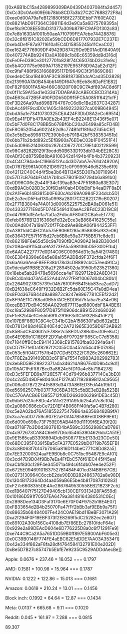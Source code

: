 [[0xA6B1bC15a4289899309BA0439D4037084fa2d457]
[0xCc3Dc0Ac609E6b78bb8CD7a3b27C2C7688272F8a]
[0xee0d00A79aFeB121880f5Bf2273DEbbF7f60EA02]
[0x8821AbD917364C39811E4d3e9Ca5a6D75769395a]
[0xef8c9C08EE50bD31377a309b879FC9AFD1302c83]
[0x7e8b163DAf001b50aeA7f0799FEA7ebe74428876]
[0x32c8fB151C8202Ee59bCDD6D817707932E7C237E]
[0xeb4DefF87a9711610a1EC4D15855245b11CeaC02]
[0xe1624E776909DF49429D87429De9E01AdD1640A9]
[0x407274ABb9241Da0A1889c1b8Ec65359dd9d316d]
[0xFe0FeD39Ce30127701b828f74C65074bD2c31e9c]
[0x5b4C01175e9809A7f352197E953F8D9A2aE2d12F]
[0xc9faF488f9631668895117Ef9649C3f3f1869C86]
[0xedebC5ba1B480AF3C938B1873BDdcACad35D3828]
[0x2f3990A7A0B454bb149Df647c9Eeb8c8DaFE1E82]
[0xF82F6801FA5Ab466C8820F08C9C7Adf893AC8d6F]
[0x0f11c59A15ad1e033d7DDABA82cABE0CBCD314Ab]
[0x4E63c472B5F490FDDb50D915FC5A0851f6421cfF]
[0xF3D26Aa97ad896B764767cC6d9c1Be2637C34287]
[0xbAc491F9cdD0c1A05c18492232827ca009B64945]
[0xbdA5a1e73410730325CEA424F3DbD8A2eCc69514]
[0x9Ea41FDFb479A0Eb2b43EF4cB2248E13436f5e07]
[0x5bF7d0F8C178BB5b678Bf6bC20a2E499a85cFD4B]
[0xF8C652054a60224E2d9c774Bfd118f6a27d5bCEf]
[0x3c5bEbe8998137E390b0cb791B42bF538353451b]
[0x6bb71b2bdd892c5EfB960a76EDeC03b1F04551F4]
[0xb5d09652f40630b287bC067270C79E1402f28599]
[0x98Cd8262B129f3bcdd50B633D193db134bEE28C5]
[0xADf3Cd8759Bd8bA9106342d1494b4Fb4b3720923]
[0x4C4C794adeC19665f2Ac4d3D7abA7e761d24920A]
[0xD767EE961A00921D69721c0F9999546d5235e6f9]
[0x42112C40C4d4f5be3b64B113A55D307a30716964]
[0x57D7cB764bF041A7b1bcE7B01E097294b6a891b0]
[0x0D96C06c2b44fF34c139aaB3e47F51880a83E3D7]
[0xdB9ACb028D3c30f6Daf40ab4D0bDbFb4eaD7F8aD]
[0x2A1Fe6b14B3815b0F630cAb269A0984F234dcb5D]
[0xE2a3ecD5Fbd130a0998a280f7CC2B22C19cB0207]
[0x2F71B3804a74A013d00065225752dBA9aD061e51]
[0x43333771E8d5FD74E5491d10aeAc2BFdC23D19C8]
[0xd47990dfEAe1a7faDa2FdbcAF80df2CBa5cEf773]
[0xfeb0576B12316368dFd32eEce3eB86841625C55e]
[0x00Ad8047a19a1720f7F6bd9Ae98bA06f844253FF]
[0xA3811ddC4ECfAb575E9066f285c95863Ba932e06]
[0x83643FE57f1615d27cb6B8e59a37758B57fc8de9]
[0x862198F6e65d50c9a7090fBCA090A21e92B300d4]
[0x20B4ed91154ba9A3173FA5a598136bD5F30DFfb4]
[0x6AAC4227777d0D14C06C00964d31c3a54f2f7480]
[0x6E3849390e66a5e88a155A2DBd9F372cfda24f6F]
[0x6aA6a6AeaF8EEF38b178d3cDB892cbC57ee491Ca]
[0x9deda619B8E208a2F2894502da3950b923521360]
[0x18ebe5ab29478e5696cca4eF1929712b92A8E043]
[0xBCd0a1dd73A5452A4d2A27fF8f10067d04bC80b1]
[0x226490278C5739c04576f00F68415bb83ea2adD7]
[0xB2f838eC649Ff932D6B2Fc5da60E15C47a0dD4ea]
[0x8F0d3676B44d9a88872c9247e8967781CEEf22d2]
[0x8F9AE11C768ad0B557ACEBDD6d75fa5a7Ea34e06]
[0xceBB37Dd94C58AA029d677113ad6800dbF8A4BE6]
[0xc18a52988F805f7D875f10906dc8B91522d68039]
[0xF1e82bf4e1Ce55b691b2916F3dfC5932B541dF21]
[0x107E6F86D1C8C4cC341bC2bA158630FaBd632aEE]
[0xD7813488d46E840E4dC2A721965E3059D6F3AB92]
[0x85B5dCE43632cF788e2c58ED1a28Bd0eaf0Fe8cC]
[0x64E9B9b1C18E6F2D91ab8F97925F985CeC7d5358]
[0x71840ffBCbcE94143369cE915783fba83394a6a4]
[0xCD7fF7fe1Daf8287f2C055C0a452d54c41E07A85]
[0x053e5ff04C7157fb4D7CDd5D322fC926e260662E]
[0x7F8E2a391409DB3c6F8Fe7554Fd983A202992783]
[0x3ebBD59E28922371a0a34621dAB67Ed0D8b4c9d1]
[0x105AC1Fdfff87Bcd3a8624c5fD10a4e8b7184278]
[0xD3c5FEFDB9a7F26E57F4Cd79496b837714Ce3bE0]
[0x4c2d5D49DFe80d464F127AaD7192889B12aC9565]
[0x006a0f7B722F4f5893d3473A86fED3FdA4b19b17]
[0xd569625C7fb037F7dC6BA31E5c5bBE3eB28a523B]
[0xC576AACB6E13955712f08D26930062991DE3c45D]
[0x9db67d2AcF8Dc4e1A1e2291A9fdb254a17c8c104]
[0x2a086C686cbCe72D1EF4B068Ff40fa5aC4B7d280]
[0xc5e2A02bd76A518552275479B64a63568482B9fA]
[0x3ca7ea0D7759c907E2aF0Af47B58BFe0D8BF9E61]
[0x6d090e698e73F759E05AB4499d11199f6EA39f20]
[0xa0718F7b3D0d393761D4bA589c33562988CaD786]
[0x4c972673CA84C6e917D6c654653904626dcCA51E]
[0x9E1565eaB3398894Ddb0508771EbE133d23CDe50]
[0x68DC395F03915Ba5cFA377E0529bD0719b765EFB]
[0x3c8B063f7b147b7065a816D114beC771C8Dd82a5]
[0x7EE32000524aaFE9B0b8c0C751bc95487E9cAf01]
[0x3cd47D9D04f9Bb7eEa4FfEbC576f61EC445f45ea]
[0xaCbf830c129F4e345071a494c6f4db07ee4e252F]
[0x6725E09469101B37527B1484F401cd3f4B8F67CB]
[0x0273130964C6ccbE2de90E0B2824863782a8e98D]
[0x1304B173364Dd4aa059aB6E5be4b817087d10283]
[0xF27c6608355DE4Ae2867649530558EB21B23F2c5]
[0xd1B6407f75127D49405cb130CEF9313428FA659d]
[0x10186D591f70507EA6479a38148164380531C0Ec]
[0x2898Dee134D3Faf3170e6E70F04F9752b18E4E07]
[0xFB33654d2B4b25070Fa47fFf2bBb3af9EBb9a75F]
[0x88635b68484007Fe424C0AE19bd11BeBF3071A29]
[0xa2f294F0F19EBF373f2E8269f5dC25282ec2e807]
[0x89102A30b156Ce4108db7Ef86EEc27810fdeF64e]
[0x929e2a99DEAcD604e6D776225D8a0c6f71291Fe9]
[0xe744C9Ca2A5a7651DD59B0ff897E5B00AbF605e3]
[0x0C39B0146F774FE4aEBC62E1dDDE7AA03A3534f1]
[0x42e334f862aF8fa28df4764584132791E00e202D]
[0xBe5D7B27c85747b5EbfE7e9235C9529ADDdAecBe]]

Apple:
0.0676 * 237.46 = 16.052 === 0.1797

AMD:
0.1581 * 100.98 = 15.964 === 0.1787

NVIDIA:
0.1222 * 122.86 = 15.013 === 0.1681

Amazon:
0.0619 * 210.24 = 13.01 === 0.1456

Block inch:
0.1992 * 64.64 = 12.87 === 0.1434

Meta:
0.0137 * 665.68 = 9.11 === 0.1020

Reddit:
0.045 * 161.97 = 7.288 === 0.0815

89.307
